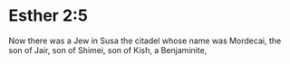 # Esther 2:5

Now there was a Jew in Susa the citadel whose name was Mordecai, the son of Jair, son of Shimei, son of Kish, a Benjaminite,
